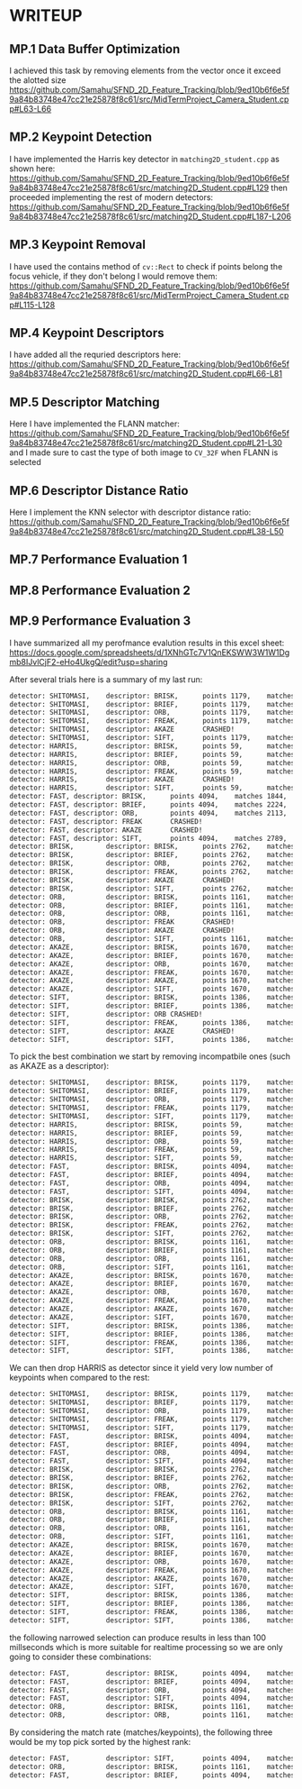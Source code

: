 # WRITEUP

## MP.1 Data Buffer Optimization
I achieved this task by removing elements from the vector once it exceed the alotted size
https://github.com/Samahu/SFND_2D_Feature_Tracking/blob/9ed10b6f6e5f9a84b83748e47cc21e25878f8c61/src/MidTermProject_Camera_Student.cpp#L63-L66

## MP.2 Keypoint Detection
I have implemented the Harris key detector in `matching2D_student.cpp` as shown here:
https://github.com/Samahu/SFND_2D_Feature_Tracking/blob/9ed10b6f6e5f9a84b83748e47cc21e25878f8c61/src/matching2D_Student.cpp#L129
then proceeded implementing the rest of modern detectors:
https://github.com/Samahu/SFND_2D_Feature_Tracking/blob/9ed10b6f6e5f9a84b83748e47cc21e25878f8c61/src/matching2D_Student.cpp#L187-L206

## MP.3 Keypoint Removal
I have used the contains method of `cv::Rect` to check if points belong the focus vehicle, if they don't belong I would remove them:
https://github.com/Samahu/SFND_2D_Feature_Tracking/blob/9ed10b6f6e5f9a84b83748e47cc21e25878f8c61/src/MidTermProject_Camera_Student.cpp#L115-L128

## MP.4 Keypoint Descriptors
I have added all the requried descriptors here:
https://github.com/Samahu/SFND_2D_Feature_Tracking/blob/9ed10b6f6e5f9a84b83748e47cc21e25878f8c61/src/matching2D_Student.cpp#L66-L81

## MP.5 Descriptor Matching
Here I have implemented the FLANN matcher:
https://github.com/Samahu/SFND_2D_Feature_Tracking/blob/9ed10b6f6e5f9a84b83748e47cc21e25878f8c61/src/matching2D_Student.cpp#L21-L30
and I made sure to cast the type of both image to `CV_32F` when FLANN is selected 

## MP.6 Descriptor Distance Ratio
Here I implement the KNN selector with descriptor distance ratio:
https://github.com/Samahu/SFND_2D_Feature_Tracking/blob/9ed10b6f6e5f9a84b83748e47cc21e25878f8c61/src/matching2D_Student.cpp#L38-L50

## MP.7 Performance Evaluation 1
## MP.8 Performance Evaluation 2
## MP.9 Performance Evaluation 3
I have summarized all my perofmance evalution results in this excel sheet:
https://docs.google.com/spreadsheets/d/1XNhGTc7V1QnEKSWW3W1W1Dgmb8IJvlCjF2-eHo4UkgQ/edit?usp=sharing


After several trials here is a summary of my last run:
```bash
detector: SHITOMASI,    descriptor: BRISK,      points 1179,    matches 690,    t1 289.328 ms,  t2 = 2.90708 ms
detector: SHITOMASI,    descriptor: BRIEF,      points 1179,    matches 822,    t1 107.06 ms,   t2 = 52.7485 ms
detector: SHITOMASI,    descriptor: ORB,        points 1179,    matches 764,    t1 185.61 ms,   t2 = 13.4894 ms
detector: SHITOMASI,    descriptor: FREAK,      points 1179,    matches 580,    t1 98.9264 ms,  t2 = 15.1889 ms
detector: SHITOMASI,    descriptor: AKAZE       CRASHED!
detector: SHITOMASI,    descriptor: SIFT,       points 1179,    matches 929,    t1 118.24 ms,   t2 = 16.4753 ms
detector: HARRIS,       descriptor: BRISK,      points 59,      matches 29,     t1 69.0376 ms,  t2 = 0.66183 ms
detector: HARRIS,       descriptor: BRIEF,      points 59,      matches 39,     t1 181.207 ms,  t2 = 0.530779 ms
detector: HARRIS,       descriptor: ORB,        points 59,      matches 40,     t1 137.742 ms,  t2 = 0.506149 ms
detector: HARRIS,       descriptor: FREAK,      points 59,      matches 32,     t1 62.3692 ms,  t2 = 0.5189 ms
detector: HARRIS,       descriptor: AKAZE       CRASHED!
detector: HARRIS,       descriptor: SIFT,       points 59,      matches 42,     t1 152.494 ms,  t2 = 0.646109 ms
detector: FAST, descriptor: BRISK,      points 4094,    matches 1844,   t1 13.8428 ms,  t2 = 50.1434 ms
detector: FAST, descriptor: BRIEF,      points 4094,    matches 2224,   t1 44.3969 ms,  t2 = 48.0419 ms
detector: FAST, descriptor: ORB,        points 4094,    matches 2113,   t1 13.7228 ms,  t2 = 48.3852 ms
detector: FAST, descriptor: FREAK       CRASHED!
detector: FAST, descriptor: AKAZE       CRASHED!
detector: FAST, descriptor: SIFT,       points 4094,    matches 2789,   t1 13.3595 ms,  t2 = 59.3191 ms
detector: BRISK,        descriptor: BRISK,      points 2762,    matches 1314,   t1 4632.77 ms,  t2 = 36.4893 ms
detector: BRISK,        descriptor: BRIEF,      points 2762,    matches 1357,   t1 3705.44 ms,  t2 = 32.2541 ms
detector: BRISK,        descriptor: ORB,        points 2762,    matches 975,    t1 3647.62 ms,  t2 = 75.6252 ms
detector: BRISK,        descriptor: FREAK,      points 2762,    matches 1124,   t1 3862.22 ms,  t2 = 32.8974 ms
detector: BRISK,        descriptor: AKAZE       CRASHED!
detector: BRISK,        descriptor: SIFT,       points 2762,    matches 1660,   t1 3847 ms,     t2 = 39.6702 ms
detector: ORB,          descriptor: BRISK,      points 1161,    matches 652,    t1 65.362 ms,   t2 = 33.8535 ms
detector: ORB,          descriptor: BRIEF,      points 1161,    matches 453,    t1 102.965 ms,  t2 = 12.1169 ms
detector: ORB,          descriptor: ORB,        points 1161,    matches 540,    t1 50.6608 ms,  t2 = 13.3422 ms
detector: ORB,          descriptor: FREAK       CRASHED!
detector: ORB,          descriptor: AKAZE       CRASHED!
detector: ORB,          descriptor: SIFT,       points 1161,    matches 765,    t1 222.216 ms,  t2 = 15.5458 ms
detector: AKAZE,        descriptor: BRISK,      points 1670,    matches 1115,   t1 1884.01 ms,  t2 = 20.8005 ms
detector: AKAZE,        descriptor: BRIEF,      points 1670,    matches 1089,   t1 1927.85 ms,  t2 = 18.9872 ms
detector: AKAZE,        descriptor: ORB,        points 1670,    matches 927,    t1 1854.03 ms,  t2 = 19.0838 ms
detector: AKAZE,        descriptor: FREAK,      points 1670,    matches 977,    t1 1845.83 ms,  t2 = 64.3892 ms
detector: AKAZE,        descriptor: AKAZE,      points 1670,    matches 1175,   t1 1961.82 ms,  t2 = 21.4787 ms
detector: AKAZE,        descriptor: SIFT,       points 1670,    matches 1273,   t1 1773.19 ms,  t2 = 26.5576 ms
detector: SIFT,         descriptor: BRISK,      points 1386,    matches 543,    t1 1208.26 ms,  t2 = 16.8836 ms
detector: SIFT,         descriptor: BRIEF,      points 1386,    matches 597,    t1 1636.99 ms,  t2 = 14.7167 ms
detector: SIFT,         descriptor: ORB CRASHED!
detector: SIFT,         descriptor: FREAK,      points 1386,    matches 518,    t1 1517.95 ms,  t2 = 57.5761 ms
detector: SIFT,         descriptor: AKAZE       CRASHED!
detector: SIFT,         descriptor: SIFT,       points 1386,    matches 805,    t1 1725.55 ms,  t2 = 19.9822 ms
```

To pick the best combination we start by removing incompatbile ones (such as AKAZE as a descriptor):
```bash
detector: SHITOMASI,    descriptor: BRISK,      points 1179,    matches 690,    t1 289.328 ms,  t2 = 2.90708 ms
detector: SHITOMASI,    descriptor: BRIEF,      points 1179,    matches 822,    t1 107.06 ms,   t2 = 52.7485 ms
detector: SHITOMASI,    descriptor: ORB,        points 1179,    matches 764,    t1 185.61 ms,   t2 = 13.4894 ms
detector: SHITOMASI,    descriptor: FREAK,      points 1179,    matches 580,    t1 98.9264 ms,  t2 = 15.1889 ms
detector: SHITOMASI,    descriptor: SIFT,       points 1179,    matches 929,    t1 118.24 ms,   t2 = 16.4753 ms
detector: HARRIS,       descriptor: BRISK,      points 59,      matches 29,     t1 69.0376 ms,  t2 = 0.66183 ms
detector: HARRIS,       descriptor: BRIEF,      points 59,      matches 39,     t1 181.207 ms,  t2 = 0.530779 ms
detector: HARRIS,       descriptor: ORB,        points 59,      matches 40,     t1 137.742 ms,  t2 = 0.506149 ms
detector: HARRIS,       descriptor: FREAK,      points 59,      matches 32,     t1 62.3692 ms,  t2 = 0.5189 ms
detector: HARRIS,       descriptor: SIFT,       points 59,      matches 42,     t1 152.494 ms,  t2 = 0.646109 ms
detector: FAST,         descriptor: BRISK,      points 4094,    matches 1844,   t1 13.8428 ms,  t2 = 50.1434 ms
detector: FAST,         descriptor: BRIEF,      points 4094,    matches 2224,   t1 44.3969 ms,  t2 = 48.0419 ms
detector: FAST,         descriptor: ORB,        points 4094,    matches 2113,   t1 13.7228 ms,  t2 = 48.3852 ms
detector: FAST,         descriptor: SIFT,       points 4094,    matches 2789,   t1 13.3595 ms,  t2 = 59.3191 ms
detector: BRISK,        descriptor: BRISK,      points 2762,    matches 1314,   t1 4632.77 ms,  t2 = 36.4893 ms
detector: BRISK,        descriptor: BRIEF,      points 2762,    matches 1357,   t1 3705.44 ms,  t2 = 32.2541 ms
detector: BRISK,        descriptor: ORB,        points 2762,    matches 975,    t1 3647.62 ms,  t2 = 75.6252 ms
detector: BRISK,        descriptor: FREAK,      points 2762,    matches 1124,   t1 3862.22 ms,  t2 = 32.8974 ms
detector: BRISK,        descriptor: SIFT,       points 2762,    matches 1660,   t1 3847 ms,     t2 = 39.6702 ms
detector: ORB,          descriptor: BRISK,      points 1161,    matches 652,    t1 65.362 ms,   t2 = 33.8535 ms
detector: ORB,          descriptor: BRIEF,      points 1161,    matches 453,    t1 102.965 ms,  t2 = 12.1169 ms
detector: ORB,          descriptor: ORB,        points 1161,    matches 540,    t1 50.6608 ms,  t2 = 13.3422 ms
detector: ORB,          descriptor: SIFT,       points 1161,    matches 765,    t1 222.216 ms,  t2 = 15.5458 ms
detector: AKAZE,        descriptor: BRISK,      points 1670,    matches 1115,   t1 1884.01 ms,  t2 = 20.8005 ms
detector: AKAZE,        descriptor: BRIEF,      points 1670,    matches 1089,   t1 1927.85 ms,  t2 = 18.9872 ms
detector: AKAZE,        descriptor: ORB,        points 1670,    matches 927,    t1 1854.03 ms,  t2 = 19.0838 ms
detector: AKAZE,        descriptor: FREAK,      points 1670,    matches 977,    t1 1845.83 ms,  t2 = 64.3892 ms
detector: AKAZE,        descriptor: AKAZE,      points 1670,    matches 1175,   t1 1961.82 ms,  t2 = 21.4787 ms
detector: AKAZE,        descriptor: SIFT,       points 1670,    matches 1273,   t1 1773.19 ms,  t2 = 26.5576 ms
detector: SIFT,         descriptor: BRISK,      points 1386,    matches 543,    t1 1208.26 ms,  t2 = 16.8836 ms
detector: SIFT,         descriptor: BRIEF,      points 1386,    matches 597,    t1 1636.99 ms,  t2 = 14.7167 ms
detector: SIFT,         descriptor: FREAK,      points 1386,    matches 518,    t1 1517.95 ms,  t2 = 57.5761 ms
detector: SIFT,         descriptor: SIFT,       points 1386,    matches 805,    t1 1725.55 ms,  t2 = 19.9822 ms
```

We can then drop HARRIS as detector since it yield very low number of keypoints when compared to the rest:
```bash
detector: SHITOMASI,    descriptor: BRISK,      points 1179,    matches 690,    t1 289.328 ms,  t2 = 2.90708 ms
detector: SHITOMASI,    descriptor: BRIEF,      points 1179,    matches 822,    t1 107.06 ms,   t2 = 52.7485 ms
detector: SHITOMASI,    descriptor: ORB,        points 1179,    matches 764,    t1 185.61 ms,   t2 = 13.4894 ms
detector: SHITOMASI,    descriptor: FREAK,      points 1179,    matches 580,    t1 98.9264 ms,  t2 = 15.1889 ms
detector: SHITOMASI,    descriptor: SIFT,       points 1179,    matches 929,    t1 118.24 ms,   t2 = 16.4753 ms
detector: FAST,         descriptor: BRISK,      points 4094,    matches 1844,   t1 13.8428 ms,  t2 = 50.1434 ms
detector: FAST,         descriptor: BRIEF,      points 4094,    matches 2224,   t1 44.3969 ms,  t2 = 48.0419 ms
detector: FAST,         descriptor: ORB,        points 4094,    matches 2113,   t1 13.7228 ms,  t2 = 48.3852 ms
detector: FAST,         descriptor: SIFT,       points 4094,    matches 2789,   t1 13.3595 ms,  t2 = 59.3191 ms
detector: BRISK,        descriptor: BRISK,      points 2762,    matches 1314,   t1 4632.77 ms,  t2 = 36.4893 ms
detector: BRISK,        descriptor: BRIEF,      points 2762,    matches 1357,   t1 3705.44 ms,  t2 = 32.2541 ms
detector: BRISK,        descriptor: ORB,        points 2762,    matches 975,    t1 3647.62 ms,  t2 = 75.6252 ms
detector: BRISK,        descriptor: FREAK,      points 2762,    matches 1124,   t1 3862.22 ms,  t2 = 32.8974 ms
detector: BRISK,        descriptor: SIFT,       points 2762,    matches 1660,   t1 3847 ms,     t2 = 39.6702 ms
detector: ORB,          descriptor: BRISK,      points 1161,    matches 652,    t1 65.362 ms,   t2 = 33.8535 ms
detector: ORB,          descriptor: BRIEF,      points 1161,    matches 453,    t1 102.965 ms,  t2 = 12.1169 ms
detector: ORB,          descriptor: ORB,        points 1161,    matches 540,    t1 50.6608 ms,  t2 = 13.3422 ms
detector: ORB,          descriptor: SIFT,       points 1161,    matches 765,    t1 222.216 ms,  t2 = 15.5458 ms
detector: AKAZE,        descriptor: BRISK,      points 1670,    matches 1115,   t1 1884.01 ms,  t2 = 20.8005 ms
detector: AKAZE,        descriptor: BRIEF,      points 1670,    matches 1089,   t1 1927.85 ms,  t2 = 18.9872 ms
detector: AKAZE,        descriptor: ORB,        points 1670,    matches 927,    t1 1854.03 ms,  t2 = 19.0838 ms
detector: AKAZE,        descriptor: FREAK,      points 1670,    matches 977,    t1 1845.83 ms,  t2 = 64.3892 ms
detector: AKAZE,        descriptor: AKAZE,      points 1670,    matches 1175,   t1 1961.82 ms,  t2 = 21.4787 ms
detector: AKAZE,        descriptor: SIFT,       points 1670,    matches 1273,   t1 1773.19 ms,  t2 = 26.5576 ms
detector: SIFT,         descriptor: BRISK,      points 1386,    matches 543,    t1 1208.26 ms,  t2 = 16.8836 ms
detector: SIFT,         descriptor: BRIEF,      points 1386,    matches 597,    t1 1636.99 ms,  t2 = 14.7167 ms
detector: SIFT,         descriptor: FREAK,      points 1386,    matches 518,    t1 1517.95 ms,  t2 = 57.5761 ms
detector: SIFT,         descriptor: SIFT,       points 1386,    matches 805,    t1 1725.55 ms,  t2 = 19.9822 ms
```
the following narrowed selection can produce results in less than 100 millseconds which is more suitable for
realtime processing so we are only going to consider these combinations:
```bash
detector: FAST,         descriptor: BRISK,      points 4094,    matches 1844,   t1 13.8428 ms,  t2 = 50.1434 ms
detector: FAST,         descriptor: BRIEF,      points 4094,    matches 2224,   t1 44.3969 ms,  t2 = 48.0419 ms
detector: FAST,         descriptor: ORB,        points 4094,    matches 2113,   t1 13.7228 ms,  t2 = 48.3852 ms
detector: FAST,         descriptor: SIFT,       points 4094,    matches 2789,   t1 13.3595 ms,  t2 = 59.3191 ms
detector: ORB,          descriptor: BRISK,      points 1161,    matches 652,    t1 65.362 ms,   t2 = 33.8535 ms
detector: ORB,          descriptor: ORB,        points 1161,    matches 540,    t1 50.6608 ms,  t2 = 13.3422 ms
```

By considering the match rate (matches/keypoints), the following three would be my top pick sorted by the highest rank:
```bash
detector: FAST,         descriptor: SIFT,       points 4094,    matches 2789,   t1 13.3595 ms,  t2 = 59.3191 ms
detector: ORB,          descriptor: BRISK,      points 1161,    matches 652,    t1 65.362 ms,   t2 = 33.8535 ms
detector: FAST,         descriptor: BRIEF,      points 4094,    matches 2224,   t1 44.3969 ms,  t2 = 48.0419 ms
```